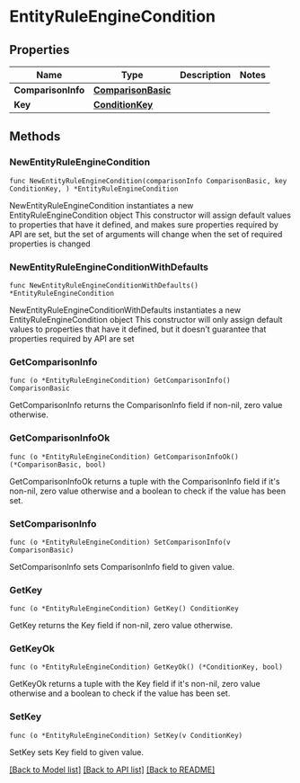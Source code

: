 # EntityRuleEngineCondition

## Properties

Name | Type | Description | Notes
------------ | ------------- | ------------- | -------------
**ComparisonInfo** | [**ComparisonBasic**](ComparisonBasic.md) |  | 
**Key** | [**ConditionKey**](ConditionKey.md) |  | 

## Methods

### NewEntityRuleEngineCondition

`func NewEntityRuleEngineCondition(comparisonInfo ComparisonBasic, key ConditionKey, ) *EntityRuleEngineCondition`

NewEntityRuleEngineCondition instantiates a new EntityRuleEngineCondition object
This constructor will assign default values to properties that have it defined,
and makes sure properties required by API are set, but the set of arguments
will change when the set of required properties is changed

### NewEntityRuleEngineConditionWithDefaults

`func NewEntityRuleEngineConditionWithDefaults() *EntityRuleEngineCondition`

NewEntityRuleEngineConditionWithDefaults instantiates a new EntityRuleEngineCondition object
This constructor will only assign default values to properties that have it defined,
but it doesn't guarantee that properties required by API are set

### GetComparisonInfo

`func (o *EntityRuleEngineCondition) GetComparisonInfo() ComparisonBasic`

GetComparisonInfo returns the ComparisonInfo field if non-nil, zero value otherwise.

### GetComparisonInfoOk

`func (o *EntityRuleEngineCondition) GetComparisonInfoOk() (*ComparisonBasic, bool)`

GetComparisonInfoOk returns a tuple with the ComparisonInfo field if it's non-nil, zero value otherwise
and a boolean to check if the value has been set.

### SetComparisonInfo

`func (o *EntityRuleEngineCondition) SetComparisonInfo(v ComparisonBasic)`

SetComparisonInfo sets ComparisonInfo field to given value.


### GetKey

`func (o *EntityRuleEngineCondition) GetKey() ConditionKey`

GetKey returns the Key field if non-nil, zero value otherwise.

### GetKeyOk

`func (o *EntityRuleEngineCondition) GetKeyOk() (*ConditionKey, bool)`

GetKeyOk returns a tuple with the Key field if it's non-nil, zero value otherwise
and a boolean to check if the value has been set.

### SetKey

`func (o *EntityRuleEngineCondition) SetKey(v ConditionKey)`

SetKey sets Key field to given value.



[[Back to Model list]](../README.md#documentation-for-models) [[Back to API list]](../README.md#documentation-for-api-endpoints) [[Back to README]](../README.md)


